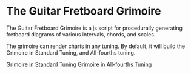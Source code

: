 # The Guitar Fretboard Grimoire 

The Guitar Fretboard Grimoire is a js script for procedurally generating fretboard diagrams of various intervals, chords, and scales.

The grimoire can render charts in any tuning. By default, it will build the Grimoire in Standard Tuning, and All-fourths tuning. 

[Grimoire in Standard Tuning](The%20Guitar%20Fretboared%20Grimoire%20-%20All-fourths%20Tuning.md)
[Grimoire in All-fourths Tuning](The%20Guitar%20Fretboared%20Grimoire%20-%20Standard%20Tuning.md)

